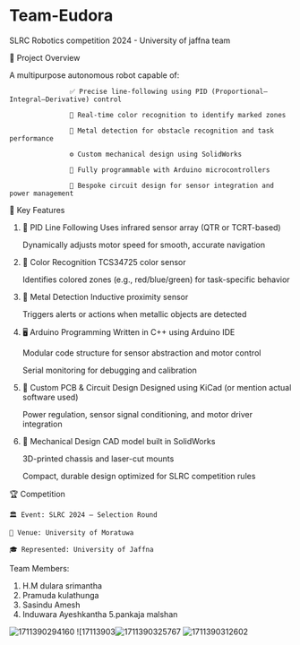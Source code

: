 # Team-Eudora
SLRC Robotics competition 2024 - University of jaffna team


🚀 Project Overview

A multipurpose autonomous robot capable of:


                   ✅ Precise line-following using PID (Proportional–Integral–Derivative) control

                   🎨 Real-time color recognition to identify marked zones

                   🧲 Metal detection for obstacle recognition and task performance

                   ⚙️ Custom mechanical design using SolidWorks

                   🧠 Fully programmable with Arduino microcontrollers

                   🔌 Bespoke circuit design for sensor integration and power management



🧩 Key Features

1. 🔄 PID Line Following
   Uses infrared sensor array (QTR or TCRT-based)

   Dynamically adjusts motor speed for smooth, accurate navigation

  
2. 🎨 Color Recognition
   TCS34725 color sensor

   Identifies colored zones (e.g., red/blue/green) for task-specific behavior

3. 🧲 Metal Detection
   Inductive proximity sensor

    Triggers alerts or actions when metallic objects are detected

4. 🖥️ Arduino Programming
   Written in C++ using Arduino IDE

   Modular code structure for sensor abstraction and motor control

   Serial monitoring for debugging and calibration

5. 🧰 Custom PCB & Circuit Design
   Designed using KiCad (or mention actual software used)

   Power regulation, sensor signal conditioning, and motor driver integration

6. 🧱 Mechanical Design
   CAD model built in SolidWorks

   3D-printed chassis and laser-cut mounts

   Compact, durable design optimized for SLRC competition rules





🏆 Competition 

    🏛️ Event: SLRC 2024 – Selection Round

    📍 Venue: University of Moratuwa

    🎓 Represented: University of Jaffna



Team Members:
  1. H.M dulara srimantha
  2. Pramuda kulathunga
  3. Sasindu Amesh
  4. Induwara Ayeshkantha 
  5.pankaja malshan

![1711390294160](https://github.com/user-attachments/assets/960789bc-253a-474a-a4bb-790b0e43554d)
![17113903![1711390325767](https://github.com/user-attachments/assets/ff5c6f1b-5933-4324-b073-8a3f6c9a00f9)
![1711390312602](https://github.com/user-attachments/assets/61b454cb-2a3f-4e78-8ca4-090ad8b1b3ef)



